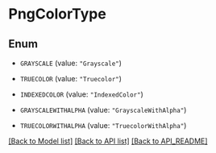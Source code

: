 
# PngColorType

## Enum


* `GRAYSCALE` (value: `"Grayscale"`)

* `TRUECOLOR` (value: `"Truecolor"`)

* `INDEXEDCOLOR` (value: `"IndexedColor"`)

* `GRAYSCALEWITHALPHA` (value: `"GrayscaleWithAlpha"`)

* `TRUECOLORWITHALPHA` (value: `"TruecolorWithAlpha"`)



[[Back to Model list]](API_README.md#documentation-for-models) [[Back to API list]](API_README.md#documentation-for-api-endpoints) [[Back to API_README]](API_README.md)

